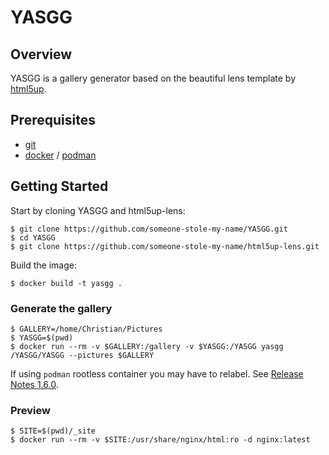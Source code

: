 # YASGG

## Overview

YASGG is a gallery generator based on the beautiful lens template by [html5up][html5up_website].

## Prerequisites

- [git][git_tool]
- [docker][docker_tool] / [podman][podman_tool]

## Getting Started

Start by cloning YASGG and html5up-lens:

```shell
$ git clone https://github.com/someone-stole-my-name/YASGG.git
$ cd YASGG
$ git clone https://github.com/someone-stole-my-name/html5up-lens.git
```

Build the image:

```shell
$ docker build -t yasgg .
```

### Generate the gallery

```shell
$ GALLERY=/home/Christian/Pictures
$ YASGG=$(pwd)
$ docker run --rm -v $GALLERY:/gallery -v $YASGG:/YASGG yasgg /YASGG/YASGG --pictures $GALLERY
```

If using `podman` rootless container you may have to relabel. See [Release Notes 1.6.0][podman_tool_1.6.0_Release_Notes].

### Preview

```shell
$ SITE=$(pwd)/_site
$ docker run --rm -v $SITE:/usr/share/nginx/html:ro -d nginx:latest
```

[docker_tool]:https://docs.docker.com/install/
[git_tool]:https://git-scm.com/downloads
[html5up_website]:https://html5up.net/
[podman_tool]:https://github.com/containers/libpod/blob/master/install.md
[podman_tool_1.6.0_Release_Notes]:https://github.com/containers/libpod/blob/master/RELEASE_NOTES.md#160